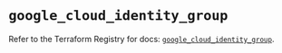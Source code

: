 # `google_cloud_identity_group`

Refer to the Terraform Registry for docs: [`google_cloud_identity_group`](https://registry.terraform.io/providers/hashicorp/google/5.23.0/docs/resources/cloud_identity_group).
